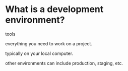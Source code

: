 # What is a development environment?

tools

everything you need to work on a project.

typically on your local computer.

other environments can include production, staging, etc.